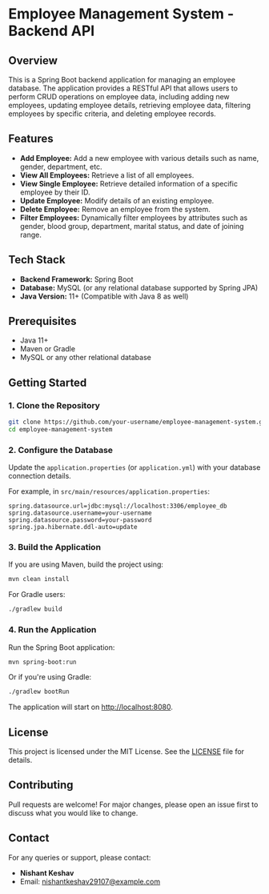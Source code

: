 
# Employee Management System - Backend API

## Overview

This is a Spring Boot backend application for managing an employee database. The application provides a RESTful API that allows users to perform CRUD operations on employee data, including adding new employees, updating employee details, retrieving employee data, filtering employees by specific criteria, and deleting employee records.

## Features

- **Add Employee:** Add a new employee with various details such as name, gender, department, etc.
- **View All Employees:** Retrieve a list of all employees.
- **View Single Employee:** Retrieve detailed information of a specific employee by their ID.
- **Update Employee:** Modify details of an existing employee.
- **Delete Employee:** Remove an employee from the system.
- **Filter Employees:** Dynamically filter employees by attributes such as gender, blood group, department, marital status, and date of joining range.

## Tech Stack

- **Backend Framework:** Spring Boot
- **Database:** MySQL (or any relational database supported by Spring JPA)
- **Java Version:** 11+ (Compatible with Java 8 as well)

## Prerequisites

- Java 11+
- Maven or Gradle
- MySQL or any other relational database

## Getting Started

### 1. Clone the Repository

```bash
git clone https://github.com/your-username/employee-management-system.git
cd employee-management-system
```

### 2. Configure the Database

Update the `application.properties` (or `application.yml`) with your database connection details.

For example, in `src/main/resources/application.properties`:

```properties
spring.datasource.url=jdbc:mysql://localhost:3306/employee_db
spring.datasource.username=your-username
spring.datasource.password=your-password
spring.jpa.hibernate.ddl-auto=update
```

### 3. Build the Application

If you are using Maven, build the project using:

```bash
mvn clean install
```

For Gradle users:

```bash
./gradlew build
```

### 4. Run the Application

Run the Spring Boot application:

```bash
mvn spring-boot:run
```

Or if you're using Gradle:

```bash
./gradlew bootRun
```

The application will start on [http://localhost:8080](http://localhost:8080).

## License

This project is licensed under the MIT License. See the [LICENSE](LICENSE) file for details.

## Contributing

Pull requests are welcome! For major changes, please open an issue first to discuss what you would like to change.

## Contact

For any queries or support, please contact:

- **Nishant Keshav**
- Email: nishantkeshav29107@example.com
